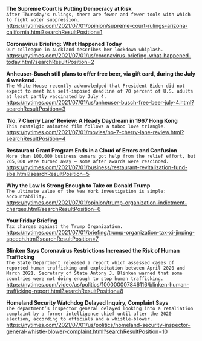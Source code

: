 **The Supreme Court Is Putting Democracy at Risk**\
`After Thursday's rulings, there are fewer and fewer tools with which to fight voter suppression.`\
https://nytimes.com/2021/07/01/opinion/supreme-court-rulings-arizona-california.html?searchResultPosition=1

**Coronavirus Briefing: What Happened Today**\
`Our colleague in Auckland describes her lockdown whiplash.`\
https://nytimes.com/2021/07/01/us/coronavirus-briefing-what-happened-today.html?searchResultPosition=2

**Anheuser-Busch still plans to offer free beer, via gift card, during the July 4 weekend.**\
`The White House recently acknowledged that President Biden did not expect to meet his self-imposed deadline of 70 percent of U.S. adults at least partly vaccinated by July 4.`\
https://nytimes.com/2021/07/01/us/anheuser-busch-free-beer-july-4.html?searchResultPosition=3

**‘No. 7 Cherry Lane’ Review: A Heady Daydream in 1967 Hong Kong**\
`This nostalgic animated film follows a taboo love triangle.`\
https://nytimes.com/2021/07/01/movies/no-7-cherry-lane-review.html?searchResultPosition=4

**Restaurant Grant Program Ends in a Cloud of Errors and Confusion**\
`More than 100,000 business owners got help from the relief effort, but 265,000 were turned away — some after awards were rescinded.`\
https://nytimes.com/2021/07/01/business/restaurant-revitalization-fund-sba.html?searchResultPosition=5

**Why the Law Is Strong Enough to Take on Donald Trump**\
`The ultimate value of the New York investigation is simple: accountability.`\
https://nytimes.com/2021/07/01/opinion/trump-organization-indictment-charges.html?searchResultPosition=6

**Your Friday Briefing**\
`Tax charges against the Trump Organization.`\
https://nytimes.com/2021/07/01/briefing/trump-organization-tax-xi-jinping-speech.html?searchResultPosition=7

**Blinken Says Coronavirus Restrictions Increased the Risk of Human Trafficking**\
`The State Department released a report which assessed cases of reported human trafficking and exploitation between April 2020 and March 2021. Secretary of State Antony J. Blinken warned that some countries were not doing enough to stop human trafficking.`\
https://nytimes.com/video/us/politics/100000007846116/blinken-human-trafficking-report.html?searchResultPosition=8

**Homeland Security Watchdog Delayed Inquiry, Complaint Says**\
`The department’s inspector general delayed looking into a retaliation complaint by a former intelligence chief until after the 2020 election, according to officials and a whistle-blower.`\
https://nytimes.com/2021/07/01/us/politics/homeland-security-inspector-general-whistle-blower-complaint.html?searchResultPosition=10

